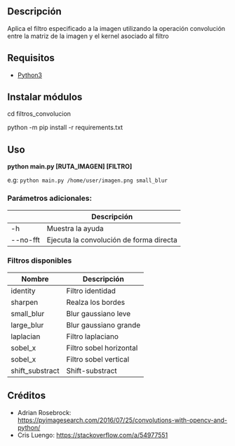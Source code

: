 ## Descripción

Aplica el filtro especificado a la imagen utilizando la operación convolución entre la matriz de la imagen y el kernel asociado al filtro

## Requisitos

-   [Python3](https://www.python.org/downloads/)

## Instalar módulos

cd filtros_convolucion

python -m pip install -r requirements.txt

## Uso

**python main.py [RUTA_IMAGEN] [FILTRO]**

e.g: `python main.py /home/user/imagen.png small_blur`

### Parámetros adicionales:

|                 | Descripción             |
| ----------------| ----------------------- |
| -h        | Muestra la ayuda        |
| --no-fft         | Ejecuta la convolución de forma directa       |

### Filtros disponibles

| Nombre          | Descripción             |
| ----------------| ----------------------- |
| identity        | Filtro identidad        |
| sharpen         | Realza los bordes       |
| small_blur      | Blur gaussiano leve     |
| large_blur      | Blur gaussiano grande   |
| laplacian       | Filtro laplaciano       |
| sobel_x         | Filtro sobel horizontal |
| sobel_x         | Filtro sobel vertical   |
| shift_substract | Shift-substract         |

## Créditos
- Adrian Rosebrock: https://pyimagesearch.com/2016/07/25/convolutions-with-opencv-and-python/
- Cris Luengo: https://stackoverflow.com/a/54977551
